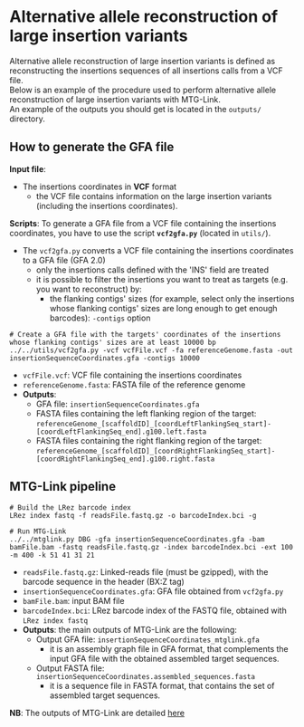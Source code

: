 # Alternative allele reconstruction of large insertion variants

Alternative allele reconstruction of large insertion variants is defined as reconstructing the insertions sequences of all insertions calls from a VCF file.  
Below is an example of the procedure used to perform alternative allele reconstruction of large insertion variants with MTG-Link.  
An example of the outputs you should get is located in the `outputs/` directory.


## How to generate the GFA file

**Input file**: 
* The insertions coordinates in **VCF** format
    * the VCF file contains information on the large insertion variants (including the insertions coordinates).

**Scripts**: To generate a GFA file from a VCF file containing the insertions coordinates, you have to use the script **`vcf2gfa.py`** (located in `utils/`).
* The `vcf2gfa.py` converts a VCF file containing the insertions coordinates to a GFA file (GFA 2.0)
    * only the insertions calls defined with the 'INS' field are treated
    * it is possible to filter the insertions you want to treat as targets (e.g. you want to reconstruct) by:
        * the flanking contigs' sizes (for example, select only the insertions whose flanking contigs' sizes are long enough to get enough barcodes): `-contigs` option
```
# Create a GFA file with the targets' coordinates of the insertions whose flanking contigs' sizes are at least 10000 bp
../../utils/vcf2gfa.py -vcf vcfFile.vcf -fa referenceGenome.fasta -out insertionSequenceCoordinates.gfa -contigs 10000
```
* `vcfFile.vcf`: VCF file containing the insertions coordinates
* `referenceGenome.fasta`: FASTA file of the reference genome
* **Outputs**: 
    * GFA file: `insertionSequenceCoordinates.gfa`
    * FASTA files containing the left flanking region of the target: `referenceGenome_[scaffoldID]_[coordLeftFlankingSeq_start]-[coordLeftFlankingSeq_end].g100.left.fasta`
    * FASTA files containing the right flanking region of the target: `referenceGenome_[scaffoldID]_[coordRightFlankingSeq_start]-[coordRightFlankingSeq_end].g100.right.fasta`


## MTG-Link pipeline

```
# Build the LRez barcode index
LRez index fastq -f readsFile.fastq.gz -o barcodeIndex.bci -g

# Run MTG-Link
../../mtglink.py DBG -gfa insertionSequenceCoordinates.gfa -bam bamFile.bam -fastq readsFile.fastq.gz -index barcodeIndex.bci -ext 100 -m 400 -k 51 41 31 21
```
* `readsFile.fastq.gz`: Linked-reads file (must be gzipped), with the barcode sequence in the header (BX:Z tag)
* `insertionSequenceCoordinates.gfa`: GFA file obtained from `vcf2gfa.py`
* `bamFile.bam`: input BAM file
* `barcodeIndex.bci`: LRez barcode index of the FASTQ file, obtained with `LRez index fastq`
* **Outputs**: the main outputs of MTG-Link are the following:
    * Output GFA file: `insertionSequenceCoordinates_mtglink.gfa`
        * it is an assembly graph file in GFA format, that complements the input GFA file with the obtained assembled target sequences.
    * Output FASTA file: `insertionSequenceCoordinates.assembled_sequences.fasta`
        * it is a sequence file in FASTA format, that contains the set of assembled target sequences.

**NB**: The outputs of MTG-Link are detailed [here](../input-output_files.md)

